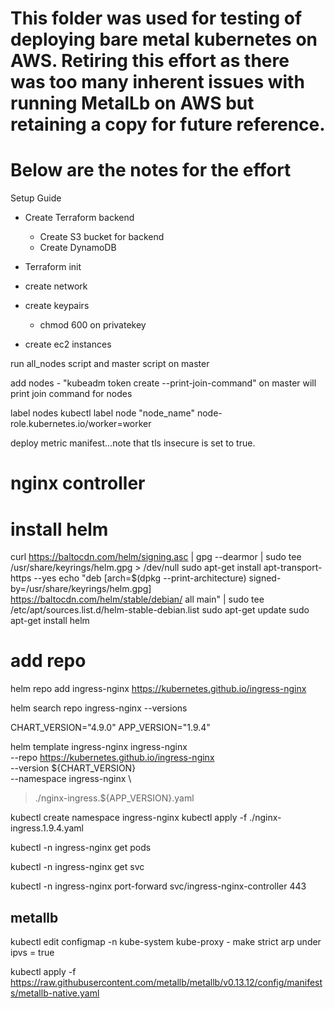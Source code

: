 # This folder was used for testing of deploying bare metal kubernetes on AWS. Retiring this effort as there was too many inherent issues with running MetalLb on AWS but retaining a copy for future reference.

# Below are the notes for the effort

Setup Guide

- Create Terraform backend

  - Create S3 bucket for backend
  - Create DynamoDB

- Terraform init

- create network

- create keypairs

  - chmod 600 on privatekey

- create ec2 instances

run all_nodes script and master script on master

add nodes - "kubeadm token create --print-join-command" on master will print join command for nodes

label nodes
kubectl label node "node_name" node-role.kubernetes.io/worker=worker

deploy metric manifest...note that tls insecure is set to true.

# nginx controller

# install helm

curl https://baltocdn.com/helm/signing.asc | gpg --dearmor | sudo tee /usr/share/keyrings/helm.gpg > /dev/null
sudo apt-get install apt-transport-https --yes
echo "deb [arch=$(dpkg --print-architecture) signed-by=/usr/share/keyrings/helm.gpg] https://baltocdn.com/helm/stable/debian/ all main" | sudo tee /etc/apt/sources.list.d/helm-stable-debian.list
sudo apt-get update
sudo apt-get install helm

# add repo

helm repo add ingress-nginx https://kubernetes.github.io/ingress-nginx

helm search repo ingress-nginx --versions

CHART_VERSION="4.9.0"
APP_VERSION="1.9.4"

helm template ingress-nginx ingress-nginx \
--repo https://kubernetes.github.io/ingress-nginx \
--version ${CHART_VERSION} \
--namespace ingress-nginx \

> ./nginx-ingress.${APP_VERSION}.yaml

kubectl create namespace ingress-nginx
kubectl apply -f ./nginx-ingress.1.9.4.yaml

kubectl -n ingress-nginx get pods

kubectl -n ingress-nginx get svc

kubectl -n ingress-nginx port-forward svc/ingress-nginx-controller 443

## metallb

kubectl edit configmap -n kube-system kube-proxy - make strict arp under ipvs = true

kubectl apply -f https://raw.githubusercontent.com/metallb/metallb/v0.13.12/config/manifests/metallb-native.yaml
